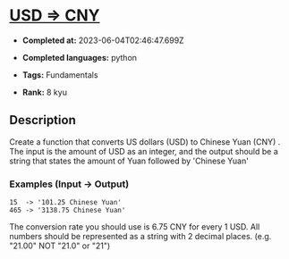 # [USD => CNY](https://www.codewars.com/kata/5977618080ef220766000022)

- **Completed at:** 2023-06-04T02:46:47.699Z

- **Completed languages:** python

- **Tags:** Fundamentals

- **Rank:** 8 kyu

## Description

Create a function that converts US dollars (USD) to Chinese Yuan (CNY) . The input is the amount of USD as an integer, and the output should be a string that states the amount of Yuan followed by 'Chinese Yuan'

### Examples (Input -> Output)
```
15  -> '101.25 Chinese Yuan'
465 -> '3138.75 Chinese Yuan'
```

The conversion rate you should use is 6.75 CNY for every 1 USD. All numbers should be represented as a string with 2 decimal places. (e.g. "21.00" NOT "21.0" or "21") 
